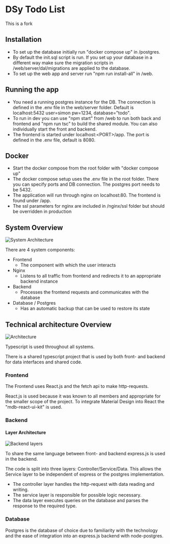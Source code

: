 # DSy Todo List

This is a fork

## Installation
- To set up the database initially run "docker compose up" in /postgres.
- By default the init.sql script is run. If you set up your database in a different way make sure the migration scripts in /web/server/dal/migrations are applied to the database.
- To set up the web app and server run "npm run install-all" in /web.

## Running the app
- You need a running postgres instance for the DB. The connection is defined in the .env file in the web/server folder. Default is localhost:5432 user=simon pw=1234, database="todo".
- To run in dev you can use "npm start" from /web to run both back and frontend and "npm run tsc" to build the shared module. You can also individually start the front and backend.
- The frontend is started under localhost:\<PORT>/app. The port is defined in the .env file, default is 8080.

## Docker
- Start the docker compose from the root folder with "docker compose up"
- The docker compose setup uses the .env file in the root folder. There you can specify ports and DB connection. The postgres port needs to be 5432.
- The application will run through nginx on localhost:80. The frontend is found under /app.
- The ssl parameters for nginx are included in /nginx/ssl folder but should be overridden in production

## System Overview
![System Architecture](/resources/images/architecture_pretty.png)

There are 4 system components:
- Frontend
    - The component with which the user interacts
- Nginx
    - Listens to all traffic from frontend and redirects it to an appropriate backend instance
- Backend
    - Processes the frontend requests and communicates with the database
- Database / Postgres
    - Has an automatic backup that can be used to restore its state

## Technical architecture Overview
![Architecture](/resources/images/level_1.png)

Typescript is used throughout all systems.

There is a shared typescript project that is used by both front- and backend for data interfaces and shared code.

### Frontend
The Frontend uses React.js and the fetch api to make http-requests.

React.js is used because it was known to all members and appropriate for the smaller scope of the project. To integrate Material Design into React the "mdb-react-ui-kit" is used.

### Backend 

#### Layer Architecture
![Backend layers](/resources/images/L2_backend.png)

To share the same language between front- and backend express.js is used in the backend.

The code is split into three layers: Controller/Service/Data.
This allows the Service layer to be independent of express or the postgres implementation. 

- The controller layer handles the http-request with data reading and writing.
- The service layer is responsible for possible logic necessary.
- The data layer executes queries on the database and parses the response to the required type.

### Database
Postgres is the database of choice due to familiarity with the technology and the ease of integration into an express.js backend with node-postgres.
